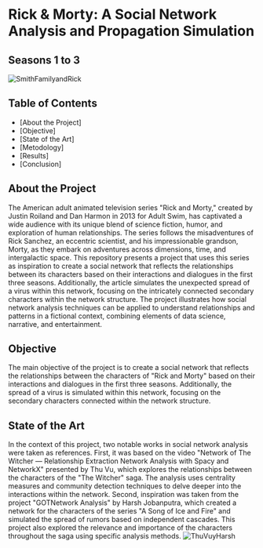 # Rick &amp; Morty: A Social Network Analysis and Propagation Simulation
## Seasons 1 to 3

![SmithFamilyandRick](https://static1.colliderimages.com/wordpress/wp-content/uploads/2022/03/rick-and-morty-smith-family.jpg?q=50&fit=contain&w=1140&h=&dpr=1.5 "scale=0.25% max-width=10px")

## Table of Contents
- [About the Project]
- [Objective]
- [State of the Art]
- [Metodology]
- [Results]
- [Conclusion]

## About the Project
The American adult animated television series "Rick and Morty," created by Justin Roiland and Dan Harmon in 2013 for Adult Swim, has captivated a wide audience with its unique blend of science fiction, humor, and exploration of human relationships. The series follows the misadventures of Rick Sanchez, an eccentric scientist, and his impressionable grandson, Morty, as they embark on adventures across dimensions, time, and intergalactic space. This repository presents a project that uses this series as inspiration to create a social network that reflects the relationships between its characters based on their interactions and dialogues in the first three seasons. Additionally, the article simulates the unexpected spread of a virus within this network, focusing on the intricately connected secondary characters within the network structure. The project illustrates how social network analysis techniques can be applied to understand relationships and patterns in a fictional context, combining elements of data science, narrative, and entertainment.

## Objective
The main objective of the project is to create a social network that reflects the relationships between the characters of "Rick and Morty" based on their interactions and dialogues in the first three seasons. Additionally, the spread of a virus is simulated within this network, focusing on the secondary characters connected within the network structure.

## State of the Art
In the context of this project, two notable works in social network analysis were taken as references. First, it was based on the video "Network of The Witcher — Relationship Extraction Network Analysis with Spacy and NetworkX" presented by Thu Vu, which explores the relationships between the characters of the "The Witcher" saga. The analysis uses centrality measures and community detection techniques to delve deeper into the interactions within the network. Second, inspiration was taken from the project "GOTNetwork Analysis" by Harsh Jobanputra, which created a network for the characters of the series "A Song of Ice and Fire" and simulated the spread of rumors based on independent cascades. This project also explored the relevance and importance of the characters throughout the saga using specific analysis methods.
![ThuVuyHarsh]()
